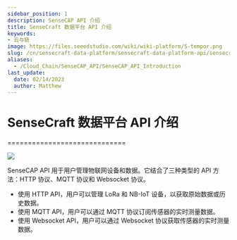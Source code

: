 ```yaml
---
sidebar_position: 1
description: SenseCAP API 介绍
title: SenseCraft 数据平台 API 介绍
keywords:
- 云与链
image: https://files.seeedstudio.com/wiki/wiki-platform/S-tempor.png
slug: /cn/sensecraft-data-platform/sensecraft-data-platform-api/sensecraft-data-platform-api
aliases:
  - /Cloud_Chain/SenseCAP_API/SenseCAP_API_Introduction
last_update:
  date: 02/14/2023
  author: Matthew
---
```


# SenseCraft 数据平台 API 介绍

=============================

![](https://sensecap-docs.seeed.cc/images/open_api/introduction.png)

SenseCAP API 用于用户管理物联网设备和数据。它结合了三种类型的 API 方法：HTTP 协议、MQTT 协议和 Websocket 协议。

*   使用 HTTP API，用户可以管理 LoRa 和 NB-IoT 设备，以获取原始数据或历史数据。
*   使用 MQTT API，用户可以通过 MQTT 协议订阅传感器的实时测量数据。
*   使用 Websocket API，用户可以通过 Websocket 协议获取传感器的实时测量数据。